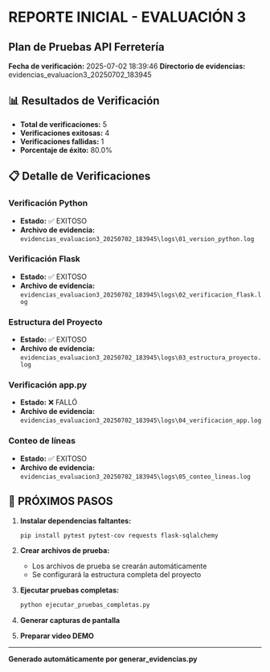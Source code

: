
# REPORTE INICIAL - EVALUACIÓN 3
## Plan de Pruebas API Ferretería

**Fecha de verificación:** 2025-07-02 18:39:46
**Directorio de evidencias:** evidencias_evaluacion3_20250702_183945

## 📊 Resultados de Verificación

- **Total de verificaciones:** 5
- **Verificaciones exitosas:** 4
- **Verificaciones fallidas:** 1
- **Porcentaje de éxito:** 80.0%

## 📋 Detalle de Verificaciones

### Verificación Python
- **Estado:** ✅ EXITOSO
- **Archivo de evidencia:** `evidencias_evaluacion3_20250702_183945\logs\01_version_python.log`

### Verificación Flask
- **Estado:** ✅ EXITOSO
- **Archivo de evidencia:** `evidencias_evaluacion3_20250702_183945\logs\02_verificacion_flask.log`

### Estructura del Proyecto
- **Estado:** ✅ EXITOSO
- **Archivo de evidencia:** `evidencias_evaluacion3_20250702_183945\logs\03_estructura_proyecto.log`

### Verificación app.py
- **Estado:** ❌ FALLÓ
- **Archivo de evidencia:** `evidencias_evaluacion3_20250702_183945\logs\04_verificacion_app.log`

### Conteo de líneas
- **Estado:** ✅ EXITOSO
- **Archivo de evidencia:** `evidencias_evaluacion3_20250702_183945\logs\05_conteo_lineas.log`


## 📝 PRÓXIMOS PASOS

1. **Instalar dependencias faltantes:**
   ```bash
   pip install pytest pytest-cov requests flask-sqlalchemy
   ```

2. **Crear archivos de prueba:**
   - Los archivos de prueba se crearán automáticamente
   - Se configurará la estructura completa del proyecto

3. **Ejecutar pruebas completas:**
   ```bash
   python ejecutar_pruebas_completas.py
   ```

4. **Generar capturas de pantalla**
5. **Preparar video DEMO**

---
**Generado automáticamente por generar_evidencias.py**
